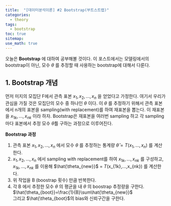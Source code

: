 ```yaml
---
title:  "[데이터분석이론] #2 Bootstrap(부트스트랩)"
categories:
  - theory
tags:
  - bootstrap
toc: true  
sitemap: 
use_math: true
---
```


오늘은 **Bootstrap** 에 대하여 공부해볼 것이다. 이 포스트에서는 모델링에서의 bootstrap이 아닌, 모수 $\theta$ 를 추정할 때 사용하는 bootstrap에 대해서 다룬다.

## 1. Bootstrap 개념
먼저 미지의 모집단 F에서 관측 표본 $x_{1},x_{2},...,x_{n}$ 을 얻었다고 가정한다. 여기서 우리가 관심을 가질 것은 모집단의 모수 중 하나인 $\theta$ 이다. 이 $\theta$ 를 추정하기 위해서 관측 표본에서 n개의 표본을 sampling(with replacement)를 하여 재표본을 뽑는다. 이 재표본을 $x_{1k},...,x_{nk}$ 이라 하자. Bootstrap은 재표본을 여러번 sampling 하고 각 sampling 마다 표본에서 추정 모수 $\hat{\theta}$를 구하는 과정으로 이루어진다.  <br>

**Bootstrap 과정**
 1. 관측 표본  $x_{1},x_{2},...,x_{n}$ 에서 모수 $\theta$ 를 추정하는 통계량  $\hat{\theta} = T(x_{1},...,x_{n})$ 를 계산한다.
 2. $x_{1},x_{2},...,x_{n}$ 에서 sampling with replacement를 하여 $x_{1k},...,x_{nk}$ 를 구성하고, $x_{1k},...,x_{nk}$ 를 이용해 $\hat{\theta_{new}}$ = $T($x_{1k},...,x_{nk}$)$ 를 계산한다.
 3. 위 작업을 B (boostrap 횟수) 만큼 반복한다.
 4. 각 B 에서 추정한 모수 $\theta$ 의 평균을 내 $\theta$ 의 boostrap 추정량을 구한다. $\hat{\theta_{boot}}=\frac{1}{B}\sum\hat{\theta_{new}}$ <br>
 그리고 $\hat{\theta_{boot}$의 bias와 신뢰구간을 구한다.


